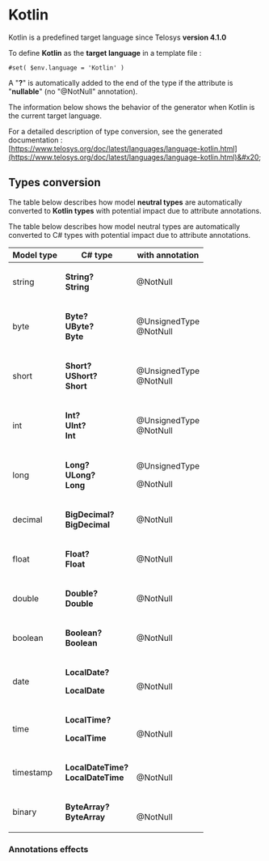 # Kotlin

Kotlin is a predefined target language since Telosys **version 4.1.0**

To define **Kotlin** as the **target language** in a template file :

```
#set( $env.language = 'Kotlin' )
```

A "**?**" is automatically added to the end of the type if the attribute is "**nullable**" (no "@NotNull" annotation).



The information below shows the behavior of the generator when Kotlin is the current target language.

For a detailed description of type conversion, see the generated documentation : \
[https://www.telosys.org/doc/latest/languages/language-kotlin.html](https://www.telosys.org/doc/latest/languages/language-kotlin.html)&#x20;

## Types conversion&#x20;

The table below describes how model **neutral types** are automatically converted to **Kotlin types** with potential impact due to attribute annotations.



The table below describes how model neutral types are automatically converted to C# types with potential impact due to attribute annotations.

| Model type | C# type                                                                              | with annotation                            |
| ---------- | ------------------------------------------------------------------------------------ | ------------------------------------------ |
| string     | <p><strong>String?</strong><br><strong>String</strong></p>                           | <p></p><p>@NotNull</p>                     |
| byte       | <p><strong>Byte?</strong><br><strong>UByte?</strong><br><strong>Byte</strong></p>    | <p></p><p>@UnsignedType <br>@NotNull</p>   |
| short      | <p><strong>Short?</strong><br><strong>UShort?</strong><br><strong>Short</strong></p> | <p></p><p>@UnsignedType <br>@NotNull</p>   |
| int        | <p><strong>Int?</strong> <br><strong>UInt?</strong> <br><strong>Int</strong></p>     | <p></p><p>@UnsignedType <br>@NotNull</p>   |
| long       | <p><strong>Long?</strong> <br><strong>ULong?</strong> <br><strong>Long</strong></p>  | <p></p><p>@UnsignedType</p><p>@NotNull</p> |
| decimal    | <p><strong>BigDecimal?</strong> <br><strong>BigDecimal</strong></p>                  | <p></p><p>@NotNull</p>                     |
| float      | <p><strong>Float?</strong> <br><strong>Float</strong></p>                            | <p></p><p>@NotNull</p>                     |
| double     | <p><strong>Double?</strong> <br><strong>Double</strong></p>                          | <p></p><p>@NotNull</p>                     |
| boolean    | <p><strong>Boolean?</strong> <br><strong>Boolean</strong></p>                        | <p></p><p>@NotNull</p>                     |
| date       | <p><strong>LocalDate?</strong> </p><p><strong>LocalDate</strong></p>                 | <p><br>@NotNull</p>                        |
| time       | <p><strong>LocalTime?</strong> </p><p><strong>LocalTime</strong></p>                 | <p><br>@NotNull</p>                        |
| timestamp  | <p><strong>LocalDateTime?</strong><br><strong>LocalDateTime</strong></p>             | <p><br>@NotNull</p>                        |
| binary     | <p><strong>ByteArray?</strong> <br><strong>ByteArray</strong></p>                    | <p><br>@NotNull</p>                        |



### Annotations effects

